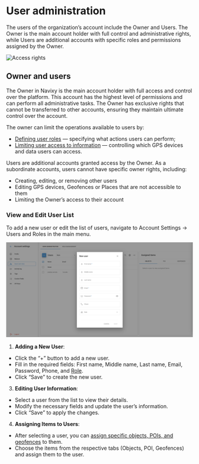 # User administration

The users of the organization’s account include the Owner and Users. The Owner is the main account holder with full control and administrative rights, while Users are additional accounts with specific roles and permissions assigned by the Owner.

![Access rights](https://www.navixy.com/wp-content/uploads/2023/04/roles-en.png)

## Owner and users

The Owner in Navixy is the main account holder with full access and control over the platform. This account has the highest level of permissions and can perform all administrative tasks. The Owner has exclusive rights that cannot be transferred to other accounts, ensuring they maintain ultimate control over the account.

The owner can limit the operations available to users by:

* [Defining user roles](role-management.md) — specifying what actions users can perform;
* [Limiting user access to information](restricting-access.md) — controlling which GPS devices and data users can access.

Users are additional accounts granted access by the Owner. As a subordinate accounts, users cannot have specific owner rights, including:

* Creating, editing, or removing other users
* Editing GPS devices, Geofences or Places that are not accessible to them
* Limiting the Owner’s access to their account

### **View and Edit User List**

To add a new user or edit the list of users, navigate to Account Settings → Users and Roles in the main menu.

![](../../../user-guide/account/users-and-roles/attachments/image-20240718-041947.png)

1. **Adding a New User**:

* Click the “+” button to add a new user.
* Fill in the required fields: First name, Middle name, Last name, Email, Password, Phone, and [Role](role-management.md).
* Click “Save” to create the new user.

3. **Editing User Information**:

* Select a user from the list to view their details.
* Modify the necessary fields and update the user’s information.
* Click “Save” to apply the changes.

4. **Assigning Items to Users**:

* After selecting a user, you can [assign specific objects, POIs, and geofences](restricting-access.md) to them.
* Choose the items from the respective tabs (Objects, POI, Geofences) and assign them to the user.
